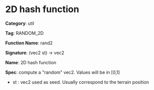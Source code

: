 # 2D hash function

**Category**: util

**Tag**: RANDOM_2D

**Function Name**: rand2

**Signature**: (vec2 st) -> vec2

**Name**: 2D hash function

**Spec**: compute a "random" vec2. Values will be in [0,1]

- st : vec2 used as seed. Usually correspond to the terrain position



